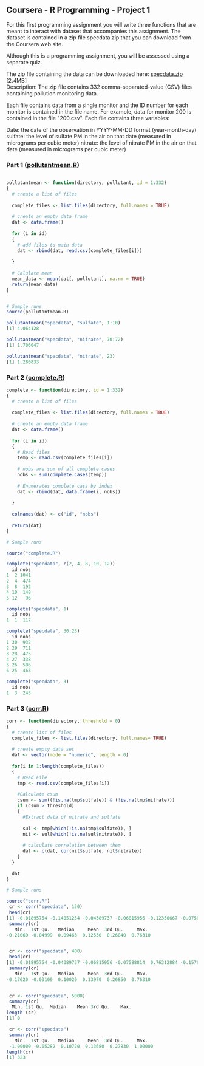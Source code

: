 ## Coursera - R Programming - Project 1

For this first programming assignment you will write three functions that are meant to interact with dataset that accompanies this assignment. The dataset is contained in a zip file specdata.zip that you can download from the Coursera web site.

Although this is a programming assignment, you will be assessed using a separate quiz.



The zip file containing the data can be downloaded here:
[specdata.zip](https://d396qusza40orc.cloudfront.net/rprog%2Fdata%2Fspecdata.zip) [2.4MB]
</br>Description: The zip file contains 332 comma-separated-value (CSV) files containing pollution monitoring data. 

Each file contains data from a single monitor and the ID number for each monitor is contained in the file name. For example, data for monitor 200 is contained in the file "200.csv". Each file contains three variables:

Date: the date of the observation in YYYY-MM-DD format (year-month-day)
sulfate: the level of sulfate PM in the air on that date (measured in micrograms per cubic meter)
nitrate: the level of nitrate PM in the air on that date (measured in micrograms per cubic meter)

### Part 1 ([pollutantmean.R](https://github.com/rbr7/coursera_r/blob/master/projects/pollutantmean.R))

```R

pollutantmean <- function(directory, pollutant, id = 1:332)
{
  # create a list of files
  
  complete_files <- list.files(directory, full.names = TRUE) 
  
  # create an empty data frame
  dat <- data.frame()
  
  for (i in id)
  {
    # add files to main data
    dat <- rbind(dat, read.csv(complete_files[i]))
    
  }
  
  # Calulate mean
  mean_data <- mean(dat[, pollutant], na.rm = TRUE)
  return(mean_data)
}


# Sample runs
source(pollutantmean.R) 

pollutantmean("specdata", "sulfate", 1:10)
[1] 4.064128

pollutantmean("specdata", "nitrate", 70:72)
[1] 1.706047

pollutantmean("specdata", "nitrate", 23)
[1] 1.280833
```

### Part 2 ([complete.R](https://github.com/rbr7/coursera_r/blob/master/projects/complete.R))
```R
complete <- function(directory, id = 1:332)
{
  # create a list of files
  
  complete_files <- list.files(directory, full.names = TRUE) 
  
  # create an empty data frame
  dat <- data.frame()
  
  for (i in id)
  {
    # Read files
    temp <- read.csv(complete_files[i])
    
    # nobs are sum of all complete cases
    nobs <- sum(complete.cases(temp))
    
    # Enumerates complete cass by index
    dat <- rbind(dat, data.frame(i, nobs))
    
  }
  
  colnames(dat) <- c("id", "nobs")
  
  return(dat)
}

# Sample runs

source("complete.R")

complete("specdata", c(2, 4, 8, 10, 12))
  id nobs
1  2 1041
2  4  474
3  8  192
4 10  148
5 12   96

complete("specdata", 1)
  id nobs
1  1  117

complete("specdata", 30:25)
  id nobs
1 30  932
2 29  711
3 28  475
4 27  338
5 26  586
6 25  463

complete("specdata", 3)
  id nobs
1  3  243
```

### Part 3 ([corr.R](https://github.com/rbr7/coursera_r/blob/master/projects/corr.R))
```R
corr <- function(directory, threshold = 0)
{
  # create list of files
  complete_files <- list.files(directory, full.names= TRUE)
  
  # create empty data set
  dat <- vector(mode = "numeric", length = 0)
  
  for(i in 1:length(complete_files))
  {
    # Read File
    tmp <- read.csv(complete_files[i])
    
    #Calculate csum    
    csum <- sum((!is.na(tmp$sulfate)) & (!is.na(tmp$nitrate)))
    if (csum > threshold)
    {
      #Extract data of nitrate and sulfate
      
      sul <- tmp[which(!is.na(tmp$sulfate)), ]
      nit <- sul[which(!is.na(sul$nitrate)), ]
      
      # calculate correlation between them
      dat <- c(dat, cor(nit$sulfate, nit$nitrate))
    }
  }
  
  dat
}

# Sample runs

source("corr.R")
 cr <- corr("specdata", 150)
 head(cr)
[1] -0.01895754 -0.14051254 -0.04389737 -0.06815956 -0.12350667 -0.07588814
 summary(cr)
   Min.  1st Qu.   Median     Mean  3rd Qu.     Max. 
-0.21060 -0.04999  0.09463  0.12530  0.26840  0.76310 


 cr <- corr("specdata", 400)
 head(cr)
[1] -0.01895754 -0.04389737 -0.06815956 -0.07588814  0.76312884 -0.15782860
 summary(cr)
   Min.  1st Qu.   Median     Mean  3rd Qu.     Max. 
-0.17620 -0.03109  0.10020  0.13970  0.26850  0.76310 


 cr <- corr("specdata", 5000)
 summary(cr)
  Min. 1st Qu.  Median    Mean 3rd Qu.    Max. 
length (cr)
[1] 0

 cr <- corr("specdata")
 summary(cr)
   Min.  1st Qu.   Median     Mean  3rd Qu.     Max. 
 -1.00000 -0.05282  0.10720  0.13680  0.27830  1.00000 
length(cr)
[1] 323
```
